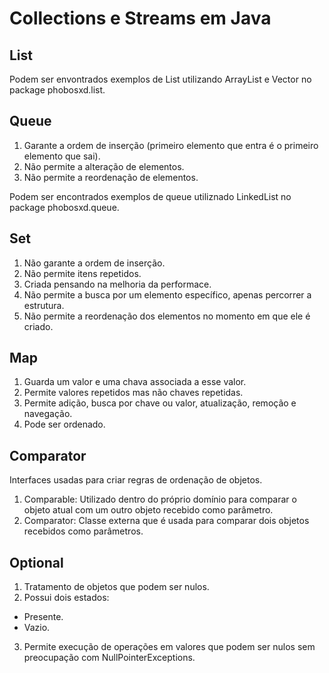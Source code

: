 # Collections e Streams em Java

## List

Podem ser envontrados exemplos de List utilizando ArrayList e Vector no package phobosxd.list.

## Queue

1. Garante a ordem de inserção (primeiro elemento que entra é o primeiro elemento que sai).
2. Não permite a alteração de elementos.
3. Não permite a reordenação de elementos.

Podem ser encontrados exemplos de queue utiliznado LinkedList no package phobosxd.queue.

## Set

1. Não garante a ordem de inserção.
2. Não permite itens repetidos.
3. Criada pensando na melhoria da performace.
4. Não permite a busca por um elemento específico, apenas percorrer a estrutura.
5. Não permite a reordenação dos elementos no momento em que ele é criado.

## Map

1. Guarda um valor e uma chava associada a esse valor.
2. Permite valores repetidos mas não chaves repetidas.
3. Permite adição, busca por chave ou valor, atualização, remoção e navegação.
4. Pode ser ordenado.

## Comparator

Interfaces usadas para criar regras de ordenação de objetos.

1. Comparable: Utilizado dentro do próprio domínio para comparar o objeto atual com um outro objeto recebido como parâmetro.
2. Comparator: Classe externa que é usada para comparar dois objetos recebidos como parâmetros.

## Optional

1. Tratamento de objetos que podem ser nulos.
2. Possui dois estados:
 - Presente.
 - Vazio.
3. Permite execução de operações em valores que podem ser nulos sem preocupação com NullPointerExceptions.
